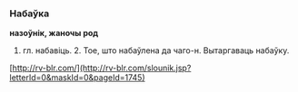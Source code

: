 ### Набаўка
**назоўнік, жаночы род**

1. гл. набавіць. 2. Тое, што набаўлена да чаго-н. Вытаргаваць набаўку.

<a rel="author">[http://rv-blr.com/](http://rv-blr.com/slounik.jsp?letterId=0&maskId=0&pageId=1745)</a>
